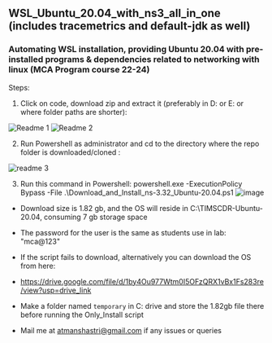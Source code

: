 ## WSL_Ubuntu_20.04_with_ns3_all_in_one (includes tracemetrics and default-jdk as well) ##
### Automating WSL installation, providing Ubuntu 20.04 with pre-installed programs & dependencies related to networking with linux (MCA Program course 22-24) ###

Steps:

1. Click on code, download zip and extract it (preferably in D: or E: or where folder paths are shorter):

![Readme 1](https://github.com/Atman-Shastri/WSL_Ubuntu_20.04_with_ns3_all_in_one/assets/126988436/df21ab78-96b0-48b6-b9fb-83afc90f1224)
![Readme 2](https://github.com/Atman-Shastri/WSL_Ubuntu_20.04_with_ns3_all_in_one/assets/126988436/48f9ae6a-ce70-4a78-93d0-3877c4bc3cc8)


2. Run Powershell as administrator and cd to the directory where the repo folder is downloaded/cloned :

![readme 3](https://github.com/Atman-Shastri/WSL_Ubuntu_20.04_with_ns3_all_in_one/assets/126988436/2ec9593a-c447-43b1-92a6-1ac1336b0c5a)

3. Run this command in Powershell:
powershell.exe -ExecutionPolicy Bypass -File .\Download_and_Install_ns-3.32_Ubuntu-20.04.ps1
![image](https://github.com/Atman-Shastri/WSL_Ubuntu_20.04_with_ns3_all_in_one/assets/126988436/5a40ea0a-f37b-4c23-8d13-861c106f3e1f)


- Download size is 1.82 gb, and the OS will reside in C:\TIMSCDR-Ubuntu-20.04, consuming 7 gb storage space
- The password for the user is the same as students use in lab: "mca@123"

- If the script fails to download, alternatively you can download the OS from here:
- https://drive.google.com/file/d/1by4Ou977Wtm0I5OFzQRX1vBx1Fs283re/view?usp=drive_link
- Make a folder named `temporary` in C: drive and store the 1.82gb file there before running the Only_Install script
- Mail me at atmanshastri@gmail.com if any issues or queries
